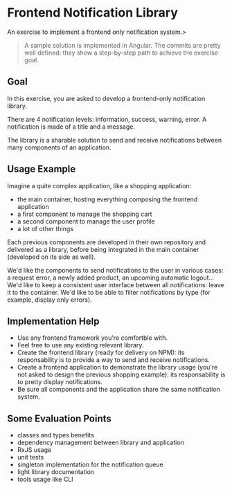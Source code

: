 # Frontend Notification Library

An exercise to implement a frontend only notification system.>

> A sample solution is implemented in Angular. The commits are pretty well defined: they show a step-by-step path to achieve the exercise goal.

## Goal

In this exercise, you are asked to develop a frontend-only notification library.

There are 4 notification levels: information, success, warning, error. A notification is made of a title and a message.

The library is a sharable solution to send and receive notifications between many components of an application.

## Usage Example

Imagine a quite complex application, like a shopping application:

- the main container, hosting everything composing the frontend application
- a first component to manage the shopping cart
- a second component to manage the user profile
- a lot of other things

Each previous components are developed in their own repository and delivered as a library, before being integrated in the main container (developed on its side as well).

We'd like the components to send notifications to the user in various cases: a request error, a newly added product, an upcoming automatic logout...
We'd like to keep a consistent user interface between all notifications: leave it to the container. We'd like to be able to filter notifications by type (for example, display only errors).

## Implementation Help

- Use any frontend framework you're comfortble with.
- Feel free to use any existing relevant library.
- Create the frontend library (ready for delivery on NPM): its responsability is to provide a way to send and receive notifications.
- Create a frontend application to demonstrate the library usage (you're not asked to design the previous shopping example): its responsability is to pretty display notifications.
- Be sure all components and the application share the same notification system.

## Some Evaluation Points

- classes and types benefits
- dependency management between library and application
- RxJS usage
- unit tests
- singleton implementation for the notification queue
- light library documentation
- tools usage like CLI
